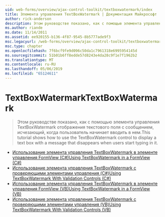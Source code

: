 ```yaml
---
uid: web-forms/overview/ajax-control-toolkit/textboxwatermark/index
title: Элемента управления TextBoxWatermark | Документация Майкрософт
author: rick-anderson
description: Этом руководстве показано, как с помощью элемента управления TextBoxWatermark отображения текстового поля с сообщением, исчезающий, когда пользователь начинает вводить в нем.
ms.author: riande
ms.date: 11/14/2011
ms.assetid: ee920155-b136-4f87-9545-8b5777ade9f3
msc.legacyurl: /web-forms/overview/ajax-control-toolkit/textboxwatermark
msc.type: chapter
ms.openlocfilehash: 7f6bcf9fe9d096c50da1c7961318e6995954145d
ms.sourcegitcommit: 51b01b6ff8edde57d8243e4da28c9f1e7f1962b2
ms.translationtype: MT
ms.contentlocale: ru-RU
ms.lasthandoff: 05/06/2019
ms.locfileid: "65124611"
---
```

# <a name="textboxwatermark"></a><span data-ttu-id="562f9-103">TextBoxWatermark</span><span class="sxs-lookup"><span data-stu-id="562f9-103">TextBoxWatermark</span></span>

> <span data-ttu-id="562f9-104">Этом руководстве показано, как с помощью элемента управления TextBoxWatermark отображения текстового поля с сообщением, исчезающий, когда пользователь начинает вводить в нем.</span><span class="sxs-lookup"><span data-stu-id="562f9-104">This tutorial shows how to use the TextBoxWatermark control to display a text box with a message that disappears when users start typing in it.</span></span>

- [<span data-ttu-id="562f9-105">Использование элемента управления TextBoxWatermark в элементе управления FormView (C#)</span><span class="sxs-lookup"><span data-stu-id="562f9-105">Using TextBoxWatermark in a FormView (C#)</span></span>](using-textboxwatermark-in-a-formview-cs.md)
- [<span data-ttu-id="562f9-106">Использование элемента управления TextBoxWatermark с проверяющими элементами управления (C#)</span><span class="sxs-lookup"><span data-stu-id="562f9-106">Using TextBoxWatermark With Validation Controls (C#)</span></span>](using-textboxwatermark-with-validation-controls-cs.md)
- [<span data-ttu-id="562f9-107">Использование элемента управления TextBoxWatermark в элементе управления FormView (VB)</span><span class="sxs-lookup"><span data-stu-id="562f9-107">Using TextBoxWatermark in a FormView (VB)</span></span>](using-textboxwatermark-in-a-formview-vb.md)
- [<span data-ttu-id="562f9-108">Использование элемента управления TextBoxWatermark с проверяющими элементами управления (VB)</span><span class="sxs-lookup"><span data-stu-id="562f9-108">Using TextBoxWatermark With Validation Controls (VB)</span></span>](using-textboxwatermark-with-validation-controls-vb.md)
